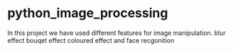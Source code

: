 # python_image_processing
In this project we have used different features for image manipulation.
blur effect
bouqet effect
coloured effect
and face recgonition
